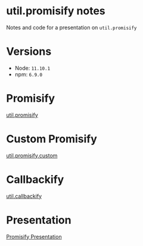 # util.promisify notes
Notes and code for a presentation on `util.promisify`

# Versions
* Node: `11.10.1`
* npm: `6.9.0`

# Promisify
[util.promisify](https://nodejs.org/api/util.html#util_util_promisify_original)

# Custom Promisify
[util.promisify.custom](https://nodejs.org/api/util.html#util_custom_promisified_functions)

# Callbackify
[util.callbackify](https://nodejs.org/api/util.html#util_util_callbackify_original)

# Presentation
[Promisify Presentation](https://docs.google.com/presentation/d/135a1coVk6d7ogGbAp8U1k01L1wZyfR25Zjg2nKsw_gY/edit?usp=sharing)